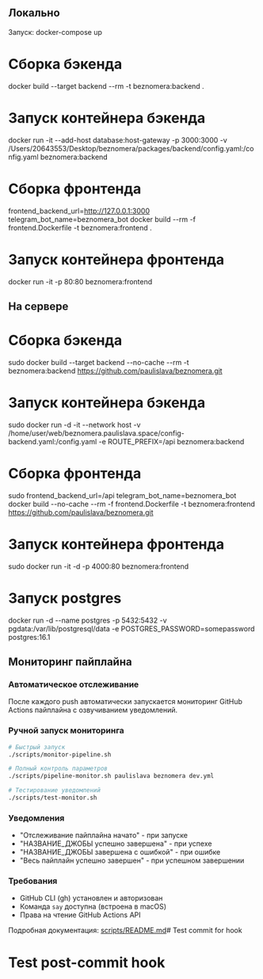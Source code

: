 ## Локально

Запуск: docker-compose up

# Сборка бэкенда
docker build --target backend --rm -t beznomera:backend .

# Запуск контейнера бэкенда
docker run -it --add-host database:host-gateway -p 3000:3000 -v /Users/20643553/Desktop/beznomera/packages/backend/config.yaml:/config.yaml beznomera:backend

# Сборка фронтенда
frontend_backend_url=http://127.0.0.1:3000 telegram_bot_name=beznomera_bot docker build --rm -f frontend.Dockerfile -t beznomera:frontend .

# Запуск контейнера фронтенда
docker run -it -p 80:80 beznomera:frontend

## На сервере


# Сборка бэкенда
sudo docker build --target backend --no-cache --rm -t beznomera:backend https://github.com/paulislava/beznomera.git

# Запуск контейнера бэкенда
sudo docker run -d -it --network host -v /home/user/web/beznomera.paulislava.space/config-backend.yaml:/config.yaml -e ROUTE_PREFIX=/api beznomera:backend

# Сборка фронтенда
sudo frontend_backend_url=/api telegram_bot_name=beznomera_bot docker build --no-cache --rm -f frontend.Dockerfile -t beznomera:frontend https://github.com/paulislava/beznomera.git

# Запуск контейнера фронтенда
sudo docker run -it -d -p 4000:80 beznomera:frontend

# Запуск postgres

docker run -d --name postgres -p 5432:5432 -v pgdata:/var/lib/postgresql/data -e POSTGRES_PASSWORD=somepassword postgres:16.1

## Мониторинг пайплайна

### Автоматическое отслеживание
После каждого push автоматически запускается мониторинг GitHub Actions пайплайна с озвучиванием уведомлений.

### Ручной запуск мониторинга
```bash
# Быстрый запуск
./scripts/monitor-pipeline.sh

# Полный контроль параметров
./scripts/pipeline-monitor.sh paulislava beznomera dev.yml

# Тестирование уведомлений
./scripts/test-monitor.sh
```

### Уведомления
- "Отслеживание пайплайна начато" - при запуске
- "НАЗВАНИЕ_ДЖОБЫ успешно завершена" - при успехе
- "НАЗВАНИЕ_ДЖОБЫ завершена с ошибкой" - при ошибке
- "Весь пайплайн успешно завершен" - при успешном завершении

### Требования
- GitHub CLI (gh) установлен и авторизован
- Команда `say` доступна (встроена в macOS)
- Права на чтение GitHub Actions API

Подробная документация: [scripts/README.md](scripts/README.md)# Test commit for hook
# Test post-commit hook
